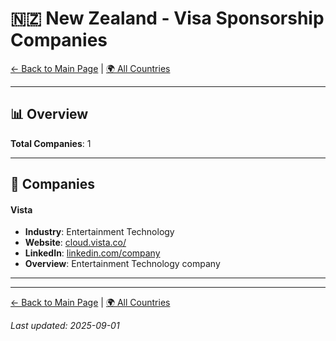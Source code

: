 # 🇳🇿 New Zealand - Visa Sponsorship Companies

[← Back to Main Page](../../README.md) | [🌍 All Countries](../countries.md)

---

## 📊 Overview

**Total Companies**: 1  




---

## 🏢 Companies

#### **Vista**
- **Industry**: Entertainment Technology
- **Website**: [cloud.vista.co/](https://cloud.vista.co/)
- **LinkedIn**: [linkedin.com/company](https://www.linkedin.com/company/vista-entertainment-solutions/jobs/)
- **Overview**: Entertainment Technology company

---

---

[← Back to Main Page](../../README.md) | [🌍 All Countries](../countries.md)

*Last updated: 2025-09-01*

